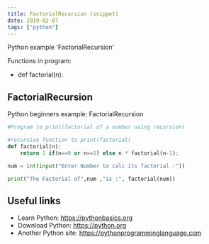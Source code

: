 ```yaml
---
title: FactorialRecursion (snippet)
date: 2019-02-07
tags: ["python"]
---
```

Python example 'FactorialRecursion'

Functions in program: 
* def factorial(n):

## FactorialRecursion

Python beginners example: FactorialRecursion

```python
#Program to print(factorial of a number using recursion)

#recursive function to print(factorial)
def factorial(n):
    return 1 if(n==0 or n==1) else n * factorial(n-1);

num = int(input("Enter Number to calc its factorial :"))

print("The Factorial of",num ,"is :", factorial(num))


```

## Useful links

- Learn Python: https://pythonbasics.org
- Download Python: https://python.org
- Another Python site: https://pythonprogramminglanguage.com
